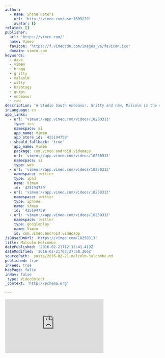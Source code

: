 ```yaml
---
author:
  - name: Shane Peters
    url: 'http://vimeo.com/user1699220'
    avatar: {}
related: []
publisher:
  url: 'https://vimeo.com/'
  name: Vimeo
  favicon: 'https://f.vimeocdn.com/images_v6/favicon.ico'
  domain: vimeo.com
keywords:
  - dave
  - vimeo
  - bragg
  - gritty
  - malcolm
  - witty
  - hashtags
  - quips
  - endeavor
  - raw
description: 'A Studio South endeavor. Gritty and raw, Malcolm is the real deal. This was shot by Dave Bragg and myself, and edited by Dave as well.'
inLanguage: en
app_links:
  - url: 'vimeo://app.vimeo.com/videos/10250313'
    type: ios
    namespace: ai
    app_name: Vimeo
    app_store_id: '425194759'
  - should_fallback: 'true'
    app_name: Vimeo
    package: com.vimeo.android.videoapp
    url: 'vimeo://app.vimeo.com/videos/10250313'
    namespace: ai
    type: web
  - url: 'vimeo://app.vimeo.com/videos/10250313'
    namespace: twitter
    type: ipad
    name: Vimeo
    id: '425194759'
  - url: 'vimeo://app.vimeo.com/videos/10250313'
    namespace: twitter
    type: iphone
    name: Vimeo
    id: '425194759'
  - url: 'vimeo://app.vimeo.com/videos/10250313'
    namespace: twitter
    type: googleplay
    name: Vimeo
    id: com.vimeo.android.videoapp
isBasedOnUrl: 'https://vimeo.com/10250313'
title: Malcolm Holcombe
datePublished: '2016-02-21T12:13:41.419Z'
dateModified: '2016-02-21T03:27:58.266Z'
sourcePath: _posts/2016-02-21-malcolm-holcombe.md
published: true
inFeed: true
hasPage: false
inNav: false
_type: VideoObject
_context: 'http://schema.org'

---
```

<iframe src="https://cdn.embedly.com/widgets/media.html?src=https%3A%2F%2Fplayer.vimeo.com%2Fvideo%2F10250313&amp;url=https%3A%2F%2Fvimeo.com%2F10250313&amp;image=http%3A%2F%2Fi.vimeocdn.com%2Fvideo%2F53118213_295x166.jpg&amp;key=b7d04c9b404c499eba89ee7072e1c4f7&amp;type=text%2Fhtml&amp;schema=vimeo" width="320" height="176" scrolling="no" frameborder="0" allowfullscreen="allowfullscreen" style=""></iframe>